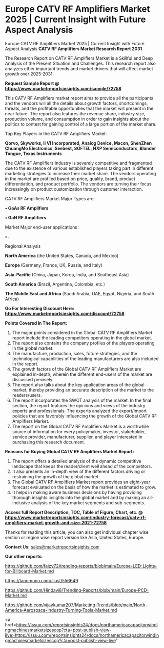 # Europe CATV RF Amplifiers Market 2025 | Current Insight with Future Aspect Analysis
Europe CATV RF Amplifiers Market 2025 | Current Insight with Future Aspect Analysis
<strong>CATV RF Amplifiers Market Research Report 2031</strong>

The Research Report on CATV RF Amplifiers Market is a Skillful and Deep Analysis of the Present Situation and Challenges. This research report also analyzes other important trends and market drivers that will affect market growth over 2025-2031.

<strong>Request Sample Report @ <a href=https://www.marketreportsinsights.com/sample/72758>https://www.marketreportsinsights.com/sample/72758</a></strong>

This CATV RF Amplifiers market report aims to provide all the participants and the vendors will all the details about growth factors, shortcomings, threats, and the profitable opportunities that the market will present in the near future. The report also features the revenue share, industry size, production volume, and consumption in order to gain insights about the politics to contest for gaining control of a large portion of the market share.

Top Key Players in the CATV RF Amplifiers Market:

<strong>Qorvo, Skyworks, II VI Incorporated, Analog Device, Macon, ShenZhen ChuangMo Electronics, Seebest, SOFTEL, NXP Semiconductors, Blonder Tongue, Texas Instruments</strong>

The CATV RF Amplifiers Industry is severely competitive and fragmented due to the existence of various established players taking part in different marketing strategies to increase their market share. The vendors operating in the market are profiled based on price, quality, brand, product differentiation, and product portfolio. The vendors are turning their focus increasingly on product customization through customer interaction.

CATV RF Amplifiers Market Major Types are:

<strong>• GaAs RF Amplifiers

• GaN RF Amplifiers</strong>

Market Major end-user applications :

<strong>• .</strong>

Regional Analysis

</u><strong><b>North America</b></strong> (the United States, Canada, and Mexico)

<strong><b>Europe </b></strong>(Germany, France, UK, Russia, and Italy)

<strong><b>Asia-Pacific</b></strong> (China, Japan, Korea, India, and Southeast Asia)

<strong><b>South America</b></strong> (Brazil, Argentina, Colombia, etc.)

<strong><b>The Middle East and Africa</b></strong> (Saudi Arabia, UAE, Egypt, Nigeria, and South Africa)

<strong>Go For Interesting Discount Here: <a href=https://www.marketreportsinsights.com/discount/72758>https://www.marketreportsinsights.com/discount/72758</a></strong>

<strong>Points Covered in The Report:</strong>
<ol>
  <li>The major points considered in the Global CATV RF Amplifiers Market report include the leading competitors operating in the global market.</li>
  <li>The report also contains the company profiles of the players operating in the global market.</li>
  <li>The manufacture, production, sales, future strategies, and the technological capabilities of the leading manufacturers are also included in the report.</li>
  <li>The growth factors of the Global CATV RF Amplifiers Market are explained in-depth, wherein the different end-users of the market are discussed precisely.</li>
  <li>The report also talks about the key application areas of the global market, thereby providing an accurate description of the market to the readers/users.</li>
  <li>The report incorporates the SWOT analysis of the market. In the final section, the report features the opinions and views of the industry experts and professionals. The experts analyzed the export/import policies that are favorably influencing the growth of the Global CATV RF Amplifiers Market.</li>
  <li>The report on the Global CATV RF Amplifiers Market is a worthwhile source of information for every policymaker, investor, stakeholder, service provider, manufacturer, supplier, and player interested in purchasing this research document.</li>
</ol>
<strong>Reasons for Buying Global CATV RF Amplifiers Market Report:</strong>

<ol>
  <li>The report offers a detailed analysis of the dynamic competitive landscape that keeps the reader/client well ahead of the competitors.</li>
  <li>It also presents an in-depth view of the different factors driving or restraining the growth of the global market.</li>
  <li>The Global CATV RF Amplifiers Market report provides an eight-year forecast evaluated on the basis of how the market is estimated to grow.</li>
  <li>It helps in making aware business decisions by having providing thorough insights insights into the global market and by making an all-inclusive analysis of the key market segments and sub-segments.</li>
</ol>
<strong>Access full Report Description, TOC, Table of Figure, Chart, etc. @ <a href=https://www.marketreportsinsights.com/industry-forecast/catv-rf-amplifiers-market-growth-and-size-2021-72758>https://www.marketreportsinsights.com/industry-forecast/catv-rf-amplifiers-market-growth-and-size-2021-72758</a></strong>


Thanks for reading this article; you can also get individual chapter wise section or region wise report version like Asia, United States, Europe.

<strong>Contact Us:</strong>
sales@marketreportsinsights.com

<strong>Our other reports:</strong>

<a href=https://github.com/faizy72/trending-reports/blob/main/Europe-LED-Lights-for-Billboard-Market.md>https://github.com/faizy72/trending-reports/blob/main/Europe-LED-Lights-for-Billboard-Market.md</a>

<a href=https://tanomuno.com/illust/556649>https://tanomuno.com/illust/556649</a>

<a href=https://github.com/Hindavi8/Trending-Reports/blob/main/Europe-PCD-Market.md>https://github.com/Hindavi8/Trending-Reports/blob/main/Europe-PCD-Market.md</a>

<a href=https://github.com/vijaykumar207/Marketing-Trends/blob/main/North-America-Aerospace-Industry-Turning-Tools-Market.md>https://github.com/vijaykumar207/Marketing-Trends/blob/main/North-America-Aerospace-Industry-Turning-Tools-Market.md</a>

<a href=https://issuu.com/reportsinsights24/docs/northamericacapacitorwindingmachinesmarketsizescop?cta=post-publish-view-live>https://issuu.com/reportsinsights24/docs/northamericacapacitorwindingmachinesmarketsizescop?cta=post-publish-view-live</a>"
